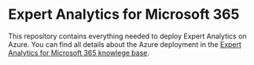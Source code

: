 # Expert Analytics for Microsoft 365

This repository contains everything needed to deploy Expert Analytics on Azure. You can find all details about the Azure deployment in the [Expert Analytics for Microsoft 365 knowlege base](https://help.binarytree.com/expertanalyticsm365/content/home.htm).
